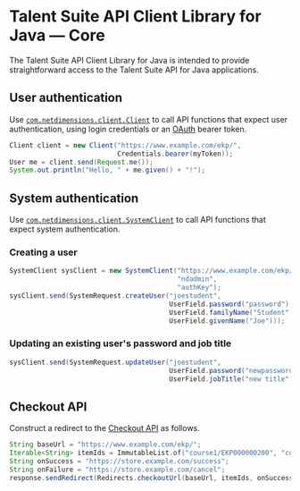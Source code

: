 # Talent Suite API Client Library for Java — Core

The Talent Suite API Client Library for Java is intended to provide straightforward access to the Talent Suite API for Java applications.

## User authentication

Use [`com.netdimensions.client.Client`](https://github.com/rmlowe/netdimensions-api-java-client/blob/master/netdimensions-api-client/src/main/java/com/netdimensions/client/Client.java) to call API functions that expect user authentication, using login credentials or an [OAuth](http://talentsuitedevelopers.com/2014/04/03/oauth/) bearer token.

```java
Client client = new Client("https://www.example.com/ekp/",
                           Credentials.bearer(myToken));
User me = client.send(Request.me());
System.out.println("Hello, " + me.given() + "!");
```

## System authentication

Use [`com.netdimensions.client.SystemClient`](https://github.com/rmlowe/netdimensions-api-java-client/blob/master/netdimensions-api-client/src/main/java/com/netdimensions/client/SystemClient.java) to call API functions that expect system authentication.

### Creating a user

```java
SystemClient sysClient = new SystemClient("https://www.example.com/ekp/",
                                          "ndadmin",
                                          "authKey");
sysClient.send(SystemRequest.createUser("joestudent",
                                        UserField.password("password"),
                                        UserField.familyName("Student"),
                                        UserField.givenName("Joe")));
```

### Updating an existing user's password and job title

```java
sysClient.send(SystemRequest.updateUser("joestudent",
                                        UserField.password("newpassword"),
                                        UserField.jobTitle("new title")));
```

## Checkout API

Construct a redirect to the [Checkout API](http://talentsuitedevelopers.com/2014/09/03/supporting-custom-storefronts-with-the-checkout-api/) as follows.

```java
String baseUrl = "https://www.example.com/ekp/";
Iterable<String> itemIds = ImmutableList.of("course1/EKP000000200", "course2/EKP000000400");
String onSuccess = "https://store.example.com/success";
String onFailure = "https://store.example.com/cancel";
response.sendRedirect(Redirects.checkoutUrl(baseUrl, itemIds, onSuccess, onFailure));
```
